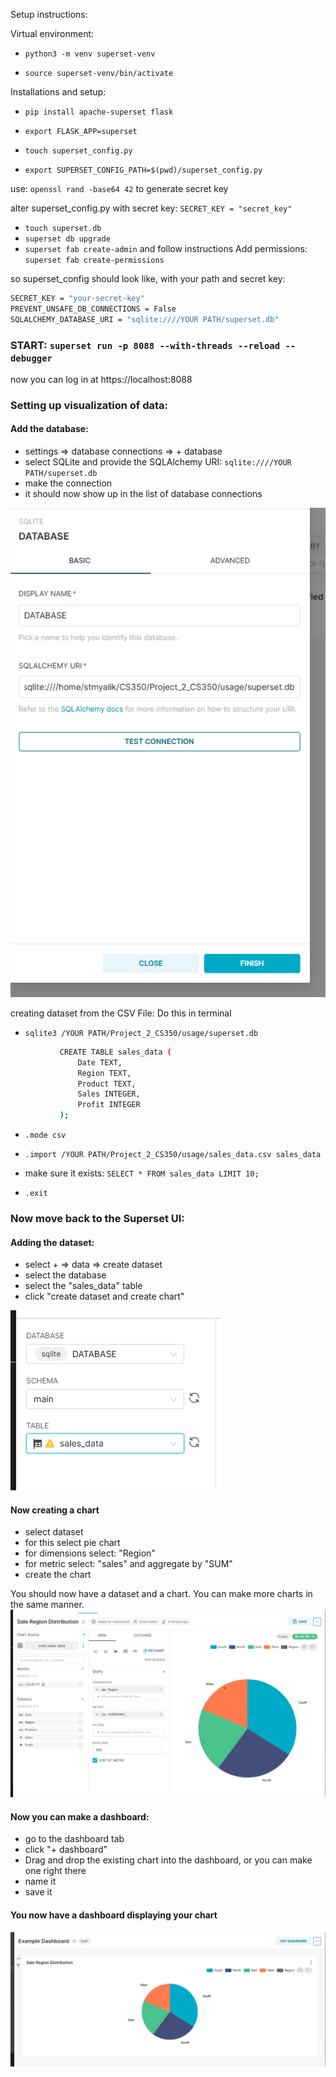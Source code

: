 Setup instructions: 

Virtual environment:

- ``python3 -m venv superset-venv``

- ``source superset-venv/bin/activate``

Installations and setup:

- ``pip install apache-superset flask``

- ``export FLASK_APP=superset``

- ``touch superset_config.py``

- ``export SUPERSET_CONFIG_PATH=$(pwd)/superset_config.py``


use: ``openssl rand -base64 42`` to generate secret key

alter superset_config.py with secret key: ``SECRET_KEY = "secret_key"``

- ``touch superset.db``
- ``superset db upgrade``
- ``superset fab create-admin`` and follow instructions
Add permissions: `superset fab create-permissions`


so superset_config should look like, with your path and secret key:

```BASH
SECRET_KEY = "your-secret-key"
PREVENT_UNSAFE_DB_CONNECTIONS = False
SQLALCHEMY_DATABASE_URI = "sqlite:////YOUR PATH/superset.db"
```

### START: ``superset run -p 8088 --with-threads --reload --debugger``

now you can log in at https://localhost:8088


### Setting up visualization of data:

#### Add the database: 
- settings => database connections => + database
- select SQLite and provide the SQLAlchemy URI: ``sqlite:////YOUR PATH/superset.db``
- make the connection
- it should now show up in the list of database connections

![DB](images/database_connect.PNG)

creating dataset from the CSV File:
Do this in terminal

- ``sqlite3 /YOUR PATH/Project_2_CS350/usage/superset.db``

 ```BASH
            CREATE TABLE sales_data (
                Date TEXT,
                Region TEXT,
                Product TEXT,
                Sales INTEGER,
                Profit INTEGER
            );  
```
- ``.mode csv``

- ``.import /YOUR PATH/Project_2_CS350/usage/sales_data.csv sales_data``
- make sure it exists: ``SELECT * FROM sales_data LIMIT 10;``
- ``.exit``

### Now move back to the Superset UI:

#### Adding the dataset:
- select + => data => create dataset
- select the database
- select the "sales_data" table
- click "create dataset and create chart"

![DATASET](images/dataset.PNG)

#### Now creating a chart
- select dataset
- for this select pie chart 
- for dimensions select: "Region"
- for metric select: "sales" and aggregate by "SUM"
- create the chart

You should now have a dataset and a chart. 
You can make more charts in the same manner.
![CHART](images/chart.PNG)

#### Now you can make a dashboard:
- go to the dashboard tab
- click "+ dashboard"
- Drag and drop the existing chart into the dashboard, or you can make one right there
- name it
- save it

#### You now have a dashboard displaying your chart
![DASHBOARD](images/dashboard.PNG)


